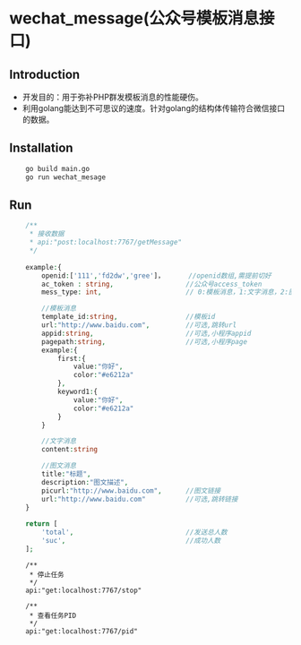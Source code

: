 # wechat_message(公众号模板消息接口)


## Introduction
- 开发目的：用于弥补PHP群发模板消息的性能硬伤。
- 利用golang能达到不可思议的速度。针对golang的结构体传输符合微信接口的数据。


## Installation

```bash
	go build main.go
	go run wechat_mesage
```

## Run
```php
	/**
	 * 接收数据
	 * api:"post:localhost:7767/getMessage"
	 */
	
	example:{
		openid:['111','fd2dw','gree']，		//openid数组,需提前切好
		ac_token : string,					//公众号access_token
		mess_type: int,						// 0:模板消息，1:文字消息，2:图文消息

		//模板消息
		template_id:string,					//模板id
		url:"http://www.baidu.com",			//可选,跳转url	
		appid:string,						//可选,小程序appid
		pagepath:string,					//可选,小程序page
		example:{
			first:{
				value:"你好",
				color:"#e6212a"
			},
			keyword1:{
				value:"你好",
				color:"#e6212a"				
			}
		}

		//文字消息
		content:string

		//图文消息
		title:"标题",
		description:"图文描述",
		picurl:"http://www.baidu.com",		//图文链接
		url:"http://www.baidu.com"			//可选,跳转链接
	}
	 
	return [
		'total', 							//发送总人数
		'suc', 								//成功人数
	];
```

```golang
	/**
	 * 停止任务
	 */
	api:"get:localhost:7767/stop"

```

```golang
	/**
	 * 查看任务PID
	 */
	api:"get:localhost:7767/pid"

```
